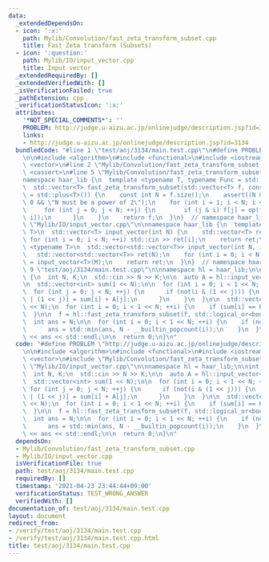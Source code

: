 ```yaml
---
data:
  _extendedDependsOn:
  - icon: ':x:'
    path: Mylib/Convolution/fast_zeta_transform_subset.cpp
    title: Fast Zeta transform (Subsets)
  - icon: ':question:'
    path: Mylib/IO/input_vector.cpp
    title: Input vector
  _extendedRequiredBy: []
  _extendedVerifiedWith: []
  _isVerificationFailed: true
  _pathExtension: cpp
  _verificationStatusIcon: ':x:'
  attributes:
    '*NOT_SPECIAL_COMMENTS*': ''
    PROBLEM: http://judge.u-aizu.ac.jp/onlinejudge/description.jsp?id=3134
    links:
    - http://judge.u-aizu.ac.jp/onlinejudge/description.jsp?id=3134
  bundledCode: "#line 1 \"test/aoj/3134/main.test.cpp\"\n#define PROBLEM \"http://judge.u-aizu.ac.jp/onlinejudge/description.jsp?id=3134\"\
    \n\n#include <algorithm>\n#include <functional>\n#include <iostream>\n#include\
    \ <vector>\n#line 2 \"Mylib/Convolution/fast_zeta_transform_subset.cpp\"\n#include\
    \ <cassert>\n#line 5 \"Mylib/Convolution/fast_zeta_transform_subset.cpp\"\n\n\
    namespace haar_lib {\n  template <typename T, typename Func = std::plus<T>>\n\
    \  std::vector<T> fast_zeta_transform_subset(std::vector<T> f, const Func &op\
    \ = std::plus<T>()) {\n    const int N = f.size();\n    assert((N & (N - 1)) ==\
    \ 0 && \"N must be a power of 2\");\n    for (int i = 1; i < N; i <<= 1) {\n \
    \     for (int j = 0; j < N; ++j) {\n        if (j & i) f[j] = op(f[j], f[j ^\
    \ i]);\n      }\n    }\n    return f;\n  }\n}  // namespace haar_lib\n#line 4\
    \ \"Mylib/IO/input_vector.cpp\"\n\nnamespace haar_lib {\n  template <typename\
    \ T>\n  std::vector<T> input_vector(int N) {\n    std::vector<T> ret(N);\n   \
    \ for (int i = 0; i < N; ++i) std::cin >> ret[i];\n    return ret;\n  }\n\n  template\
    \ <typename T>\n  std::vector<std::vector<T>> input_vector(int N, int M) {\n \
    \   std::vector<std::vector<T>> ret(N);\n    for (int i = 0; i < N; ++i) ret[i]\
    \ = input_vector<T>(M);\n    return ret;\n  }\n}  // namespace haar_lib\n#line\
    \ 9 \"test/aoj/3134/main.test.cpp\"\n\nnamespace hl = haar_lib;\n\nint main()\
    \ {\n  int N, K;\n  std::cin >> N >> K;\n\n  auto A = hl::input_vector<int>(N);\n\
    \n  std::vector<int> sum(1 << N);\n\n  for (int i = 0; i < 1 << N; ++i) {\n  \
    \  for (int j = 0; j < N; ++j) {\n      if (not(i & (1 << j))) {\n        sum[i\
    \ | (1 << j)] = sum[i] + A[j];\n      }\n    }\n  }\n\n  std::vector<int> f(1\
    \ << N);\n  for (int i = 0; i < 1 << N; ++i) {\n    if (sum[i] == K) f[i] = true;\n\
    \  }\n\n  f = hl::fast_zeta_transform_subset(f, std::logical_or<bool>());\n\n\
    \  int ans = N;\n\n  for (int i = 0; i < 1 << N; ++i) {\n    if (not f[i]) {\n\
    \      ans = std::min(ans, N - __builtin_popcount(i));\n    }\n  }\n\n  std::cout\
    \ << ans << std::endl;\n\n  return 0;\n}\n"
  code: "#define PROBLEM \"http://judge.u-aizu.ac.jp/onlinejudge/description.jsp?id=3134\"\
    \n\n#include <algorithm>\n#include <functional>\n#include <iostream>\n#include\
    \ <vector>\n#include \"Mylib/Convolution/fast_zeta_transform_subset.cpp\"\n#include\
    \ \"Mylib/IO/input_vector.cpp\"\n\nnamespace hl = haar_lib;\n\nint main() {\n\
    \  int N, K;\n  std::cin >> N >> K;\n\n  auto A = hl::input_vector<int>(N);\n\n\
    \  std::vector<int> sum(1 << N);\n\n  for (int i = 0; i < 1 << N; ++i) {\n   \
    \ for (int j = 0; j < N; ++j) {\n      if (not(i & (1 << j))) {\n        sum[i\
    \ | (1 << j)] = sum[i] + A[j];\n      }\n    }\n  }\n\n  std::vector<int> f(1\
    \ << N);\n  for (int i = 0; i < 1 << N; ++i) {\n    if (sum[i] == K) f[i] = true;\n\
    \  }\n\n  f = hl::fast_zeta_transform_subset(f, std::logical_or<bool>());\n\n\
    \  int ans = N;\n\n  for (int i = 0; i < 1 << N; ++i) {\n    if (not f[i]) {\n\
    \      ans = std::min(ans, N - __builtin_popcount(i));\n    }\n  }\n\n  std::cout\
    \ << ans << std::endl;\n\n  return 0;\n}\n"
  dependsOn:
  - Mylib/Convolution/fast_zeta_transform_subset.cpp
  - Mylib/IO/input_vector.cpp
  isVerificationFile: true
  path: test/aoj/3134/main.test.cpp
  requiredBy: []
  timestamp: '2021-04-23 23:44:44+09:00'
  verificationStatus: TEST_WRONG_ANSWER
  verifiedWith: []
documentation_of: test/aoj/3134/main.test.cpp
layout: document
redirect_from:
- /verify/test/aoj/3134/main.test.cpp
- /verify/test/aoj/3134/main.test.cpp.html
title: test/aoj/3134/main.test.cpp
---
```

